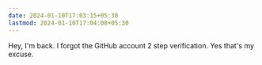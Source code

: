 ```yaml
---
date: 2024-01-10T17:03:15+05:30
lastmod: 2024-01-10T17:04:08+05:30
---
```


Hey, I'm back. I forgot the GitHub account 2 step verification. Yes that's my excuse. 
